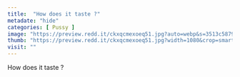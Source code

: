 ```yaml
---
title:  "How does it taste ?"
metadate: "hide"
categories: [ Pussy ]
image: "https://preview.redd.it/ckxqcmexoeq51.jpg?auto=webp&s=3513c5879f076e99edf0bc4087c992820ea12566"
thumb: "https://preview.redd.it/ckxqcmexoeq51.jpg?width=1080&crop=smart&auto=webp&s=483d3a281eabc6a29f12fb545ff1980c4cfbe411"
visit: ""
---
```

How does it taste ?
